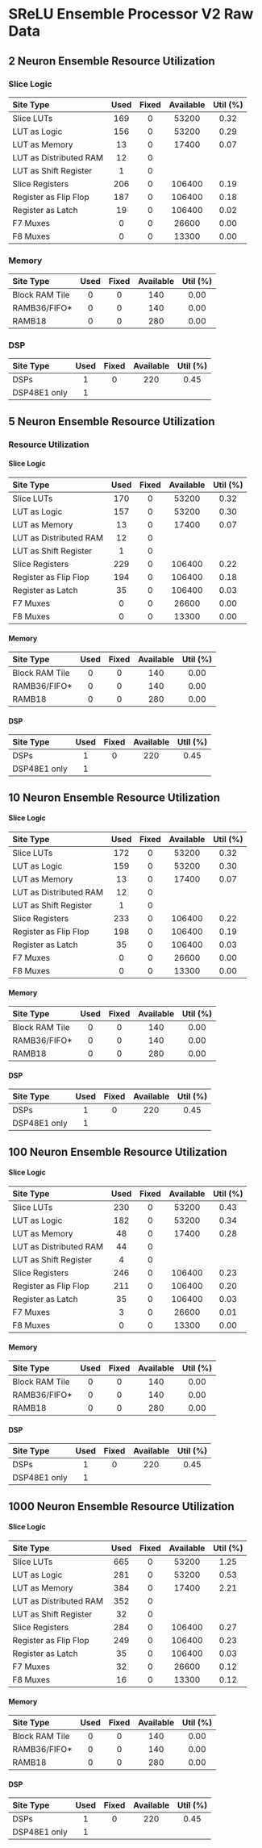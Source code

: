 # SReLU Ensemble Processor V2 Raw Data

## 2 Neuron Ensemble Resource Utilization

### Slice Logic

|          Site Type         | Used | Fixed | Available | Util (%) |
| :-- | :--: | :--: | :--: | :--: |
| Slice LUTs                 |  169 |     0 |     53200 |  0.32 |
|   LUT as Logic             |  156 |     0 |     53200 |  0.29 |
|   LUT as Memory            |   13 |     0 |     17400 |  0.07 |
|     LUT as Distributed RAM |   12 |     0 |           |       |
|     LUT as Shift Register  |    1 |     0 |           |       |
| Slice Registers            |  206 |     0 |    106400 |  0.19 |
|   Register as Flip Flop    |  187 |     0 |    106400 |  0.18 |
|   Register as Latch        |   19 |     0 |    106400 |  0.02 |
| F7 Muxes                   |    0 |     0 |     26600 |  0.00 |
| F8 Muxes                   |    0 |     0 |     13300 |  0.00 |

### Memory

|    Site Type   | Used | Fixed | Available | Util (%) |
| :-- | :--: | :--: | :--: | :--: |
| Block RAM Tile |    0 |     0 |       140 |  0.00 |
|   RAMB36/FIFO* |    0 |     0 |       140 |  0.00 |
|   RAMB18       |    0 |     0 |       280 |  0.00 |

### DSP

|    Site Type   | Used | Fixed | Available | Util (%) |
| :-- | :--: | :--: | :--: | :--: |
| DSPs           |    1 |     0 |       220 |  0.45 |
|   DSP48E1 only |    1 |       |           |       |

## 5 Neuron Ensemble Resource Utilization

### Resource Utilization

#### Slice Logic

|    Site Type   | Used | Fixed | Available | Util (%) |
| :-- | :--: | :--: | :--: | :--: |
| Slice LUTs                 |  170 |     0 |     53200 |  0.32 |
|   LUT as Logic             |  157 |     0 |     53200 |  0.30 |
|   LUT as Memory            |   13 |     0 |     17400 |  0.07 |
|     LUT as Distributed RAM |   12 |     0 |           |       |
|     LUT as Shift Register  |    1 |     0 |           |       |
| Slice Registers            |  229 |     0 |    106400 |  0.22 |
|   Register as Flip Flop    |  194 |     0 |    106400 |  0.18 |
|   Register as Latch        |   35 |     0 |    106400 |  0.03 |
| F7 Muxes                   |    0 |     0 |     26600 |  0.00 |
| F8 Muxes                   |    0 |     0 |     13300 |  0.00 |

#### Memory

|    Site Type   | Used | Fixed | Available | Util (%) |
| :-- | :--: | :--: | :--: | :--: |
| Block RAM Tile |    0 |     0 |       140 |  0.00 |
|   RAMB36/FIFO* |    0 |     0 |       140 |  0.00 |
|   RAMB18       |    0 |     0 |       280 |  0.00 |

#### DSP

|    Site Type   | Used | Fixed | Available | Util (%) |
| :-- | :--: | :--: | :--: | :--: |
| DSPs           |    1 |     0 |       220 |  0.45 |
|   DSP48E1 only |    1 |       |           |       |

## 10 Neuron Ensemble Resource Utilization

#### Slice Logic

|    Site Type   | Used | Fixed | Available | Util (%) |
| :-- | :--: | :--: | :--: | :--: |
| Slice LUTs                 |  172 |     0 |     53200 |  0.32 |
|   LUT as Logic             |  159 |     0 |     53200 |  0.30 |
|   LUT as Memory            |   13 |     0 |     17400 |  0.07 |
|     LUT as Distributed RAM |   12 |     0 |           |       |
|     LUT as Shift Register  |    1 |     0 |           |       |
| Slice Registers            |  233 |     0 |    106400 |  0.22 |
|   Register as Flip Flop    |  198 |     0 |    106400 |  0.19 |
|   Register as Latch        |   35 |     0 |    106400 |  0.03 |
| F7 Muxes                   |    0 |     0 |     26600 |  0.00 |
| F8 Muxes                   |    0 |     0 |     13300 |  0.00 |

#### Memory

|    Site Type   | Used | Fixed | Available | Util (%) |
| :-- | :--: | :--: | :--: | :--: |
| Block RAM Tile |    0 |     0 |       140 |  0.00 |
|   RAMB36/FIFO* |    0 |     0 |       140 |  0.00 |
|   RAMB18       |    0 |     0 |       280 |  0.00 |

#### DSP

|    Site Type   | Used | Fixed | Available | Util (%) |
| :-- | :--: | :--: | :--: | :--: |
| DSPs           |    1 |     0 |       220 |  0.45 |
|   DSP48E1 only |    1 |       |           |       |

## 100 Neuron Ensemble Resource Utilization

#### Slice Logic

|    Site Type   | Used | Fixed | Available | Util (%) |
| :-- | :--: | :--: | :--: | :--: |
| Slice LUTs                 |  230 |     0 |     53200 |  0.43 |
|   LUT as Logic             |  182 |     0 |     53200 |  0.34 |
|   LUT as Memory            |   48 |     0 |     17400 |  0.28 |
|     LUT as Distributed RAM |   44 |     0 |           |       |
|     LUT as Shift Register  |    4 |     0 |           |       |
| Slice Registers            |  246 |     0 |    106400 |  0.23 |
|   Register as Flip Flop    |  211 |     0 |    106400 |  0.20 |
|   Register as Latch        |   35 |     0 |    106400 |  0.03 |
| F7 Muxes                   |    3 |     0 |     26600 |  0.01 |
| F8 Muxes                   |    0 |     0 |     13300 |  0.00 |

#### Memory

|    Site Type   | Used | Fixed | Available | Util (%) |
| :-- | :--: | :--: | :--: | :--: |
| Block RAM Tile |    0 |     0 |       140 |  0.00 |
|   RAMB36/FIFO* |    0 |     0 |       140 |  0.00 |
|   RAMB18       |    0 |     0 |       280 |  0.00 |

#### DSP

|    Site Type   | Used | Fixed | Available | Util (%) |
| :-- | :--: | :--: | :--: | :--: |
| DSPs           |    1 |     0 |       220 |  0.45 |
|   DSP48E1 only |    1 |       |           |       |

## 1000 Neuron Ensemble Resource Utilization

#### Slice Logic

|    Site Type   | Used | Fixed | Available | Util (%) |
| :-- | :--: | :--: | :--: | :--: |
| Slice LUTs                 |  665 |     0 |     53200 |  1.25 |
|   LUT as Logic             |  281 |     0 |     53200 |  0.53 |
|   LUT as Memory            |  384 |     0 |     17400 |  2.21 |
|     LUT as Distributed RAM |  352 |     0 |           |       |
|     LUT as Shift Register  |   32 |     0 |           |       |
| Slice Registers            |  284 |     0 |    106400 |  0.27 |
|   Register as Flip Flop    |  249 |     0 |    106400 |  0.23 |
|   Register as Latch        |   35 |     0 |    106400 |  0.03 |
| F7 Muxes                   |   32 |     0 |     26600 |  0.12 |
| F8 Muxes                   |   16 |     0 |     13300 |  0.12 |

#### Memory

|    Site Type   | Used | Fixed | Available | Util (%) |
| :-- | :--: | :--: | :--: | :--: |
| Block RAM Tile |    0 |     0 |       140 |  0.00 |
|   RAMB36/FIFO* |    0 |     0 |       140 |  0.00 |
|   RAMB18       |    0 |     0 |       280 |  0.00 |

#### DSP

|    Site Type   | Used | Fixed | Available | Util (%) |
| :-- | :--: | :--: | :--: | :--: |
| DSPs           |    1 |     0 |       220 |  0.45 |
|   DSP48E1 only |    1 |       |           |       |
